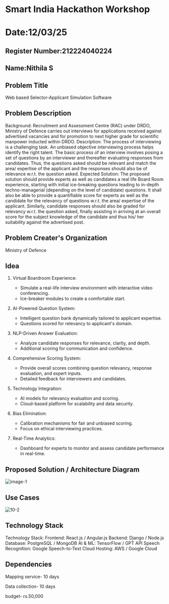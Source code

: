 # Smart India Hackathon Workshop
# Date:12/03/25
## Register Number:212224040224
## Name:Nithila S
## Problem Title
 Web based Selector-Applicant Simulation Software
## Problem Description
Background: Recruitment and Assessment Centre (RAC) under DRDO, Ministry of Defence carries out interviews for applications received against advertised vacancies and for promotion to next higher grade for scientific manpower inducted within DRDO. Description: The process of interviewing is a challenging task. An unbiased objective interviewing process helps identify the right talent. The basic process of an interview involves posing a set of questions by an interviewer and thereafter evaluating responses from candidates. Thus, the questions asked should be relevant and match the area/ expertise of the applicant and the responses should also be of relevance w.r.t. the question asked. Expected Solution: The proposed solution should provide experts as well as candidates a real life Board Room experience, starting with initial ice-breaking questions leading to in-depth techno-managerial (depending on the level of candidate) questions. It shall also be able to provide a quantifiable score for experts as well as the candidate for the relevancy of questions w.r.t. the area/ expertise of the applicant. Similarly, candidate responses should also be graded for relevancy w.r.t. the question asked, finally assisting in arriving at an overall score for the subject knowledge of the candidate and thus his/ her suitability against the advertised post.

## Problem Creater's Organization
Ministry of Defence

## Idea
1. Virtual Boardroom Experience:
   - Simulate a real-life interview environment with interactive video conferencing.
   - Ice-breaker modules to create a comfortable start.

2. AI-Powered Question System:
   - Intelligent question bank dynamically tailored to applicant expertise.
   - Questions scored for relevancy to applicant's domain.

3. NLP-Driven Answer Evaluation:
   - Analyze candidate responses for relevance, clarity, and depth.
   - Additional scoring for communication and confidence.

4. Comprehensive Scoring System:
   - Provide overall scores combining question relevancy, response evaluation, and expert inputs.
   - Detailed feedback for interviewers and candidates.

5. Technology Integration:
   - AI models for relevancy evaluation and scoring.
   - Cloud-based platform for scalability and data security.

6. Bias Elimination:
   - Calibration mechanisms for fair and unbiased scoring.
   - Focus on ethical interviewing practices.

7. Real-Time Analytics:
   - Dashboard for experts to monitor and assess candidate performance in real-time.

## Proposed Solution / Architecture Diagram
![image-1](https://github.com/user-attachments/assets/d26d3f00-0a2c-444a-9f9b-b9107dcfc13b)


## Use Cases
![10-2](https://github.com/user-attachments/assets/9fa00006-bea8-43a9-9ded-6dde36343de0)


## Technology Stack
Technology Stack:
Frontend: React.js / Angular.js
Backend: Django / Node.js
Database: PostgreSQL / MongoDB
AI & ML: TensorFlow / GPT API
Speech Recognition: Google Speech-to-Text
Cloud Hosting: AWS / Google Cloud


## Dependencies
Mapping service- 10 days

Data collection- 10 days

budget- rs.50,000
